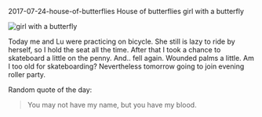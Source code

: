2017-07-24-house-of-butterflies
House of butterflies
girl with a butterfly

![girl with a butterfly](posts/2017-07-24-house-of-butterflies.jpg)

Today me and Lu were practicing on bicycle. She still is lazy to
ride by herself, so I hold the seat all the time. After that I took a chance to skateboard a little
on the penny. And.. fell again. Wounded palms a little. Am I too old for skateboarding?
Nevertheless tomorrow going to join evening roller party.

Random quote of the day:
> You may not have my name, but you have my blood.